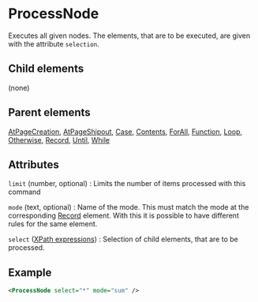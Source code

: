 # ProcessNode



Executes all given nodes. The elements, that are to be executed, are given with the attribute `selection`.



##  Child elements

(none)

##  Parent elements

[AtPageCreation](../atpagecreation.md), [AtPageShipout](../atpageshipout.md), [Case](../case.md), [Contents](../contents.md), [ForAll](../forall.md), [Function](../function.md), [Loop](../loop.md), [Otherwise](../otherwise.md), [Record](../record.md), [Until](../until.md), [While](../while.md)


## Attributes



`limit` (number, optional)
:   Limits the number of items processed with this command




`mode` (text, optional)
:   Name of the mode. This must match the mode at the corresponding [Record](../record.md) element. With this it is possible to have different rules for the same element.




`select` ([XPath expressions](../../../manual/xpath.md))
:   Selection of child elements, that are to be processed.




## Example

```xml
<ProcessNode select="*" mode="sum" />
```






